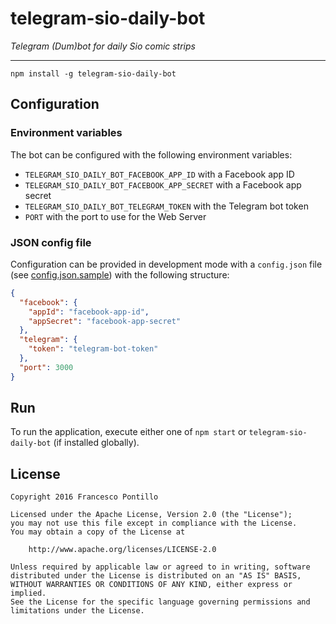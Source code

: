 telegram-sio-daily-bot
======================

_Telegram (Dum)bot for daily Sio comic strips_

----------------------

`npm install -g telegram-sio-daily-bot`

## Configuration

### Environment variables

The bot can be configured with the following environment variables:

* `TELEGRAM_SIO_DAILY_BOT_FACEBOOK_APP_ID` with a Facebook app ID
* `TELEGRAM_SIO_DAILY_BOT_FACEBOOK_APP_SECRET` with a Facebook app secret
* `TELEGRAM_SIO_DAILY_BOT_TELEGRAM_TOKEN` with the Telegram bot token
* `PORT` with the port to use for the Web Server

### JSON config file

Configuration can be provided in development mode with a `config.json` file (see 
[config.json.sample](config.json.sample)) with the following structure:

```json
{
  "facebook": {
    "appId": "facebook-app-id",
    "appSecret": "facebook-app-secret"
  },
  "telegram": {
    "token": "telegram-bot-token"
  },
  "port": 3000
}
```

## Run

To run the application, execute either one of `npm start` or `telegram-sio-daily-bot` (if installed
globally).

## License

```
Copyright 2016 Francesco Pontillo

Licensed under the Apache License, Version 2.0 (the "License");
you may not use this file except in compliance with the License.
You may obtain a copy of the License at

    http://www.apache.org/licenses/LICENSE-2.0

Unless required by applicable law or agreed to in writing, software
distributed under the License is distributed on an "AS IS" BASIS,
WITHOUT WARRANTIES OR CONDITIONS OF ANY KIND, either express or implied.
See the License for the specific language governing permissions and
limitations under the License.
```
